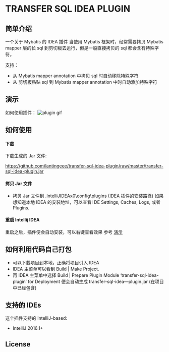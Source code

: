# TRANSFER SQL IDEA PLUGIN

## 简单介绍

一个关于 Mybatis 的 IDEA 插件
当使用 Mybatis 框架时，经常需要拷贝 Mybatis mapper 层的长 sql 到剪切板去运行，但是一般直接拷贝的 sql 都会含有特殊字符。

支持：

* 从 Mybatis mapper annotation 中拷贝 sql 时自动移除特殊字符
* 从 剪切板粘贴 sql 到 Mybatis mapper annotation 中时自动添加特殊字符

## 演示
如何使用插件：
![plugin gif](./gif/transfer-sql-idea-plugin.gif)

## 如何使用
#### 下载
下载生成的 Jar 文件:

https://github.com/lantingeee/transfer-sql-idea-plugin/raw/master/transfer-sql-idea-plugin.jar

#### 拷贝 Jar 文件
* 拷贝 Jar 文件到 .IntelliJIDEAx0\config\plugins (IDEA 插件的安装路径)
如果想知道本地 IDEA 的安装地址，可以查看I DE Settings, Caches, Logs, 或者 Plugins.

#### 重启 Intellij IDEA
重启之后，插件便会自动安装，可以右键查看效果 参考 [演示](#demonstration) 

## 如何利用代码自己打包
* 可以下载项目到本地，正确将项目引入 IDEA
* IDEA 主菜单可以看到 Build | Make Project.
* 再 IDEA 主菜单中选择 Build | Prepare Plugin Module ‘transfer-sql-idea-plugin’ for Deployment 便会自动生成 transfer-sql-idea—plugin.jar (在项目中已经包含)

## 支持的 IDEs
这个插件支持的 IntelliJ-based:
* IntelliJ 2016.1+ 

## License